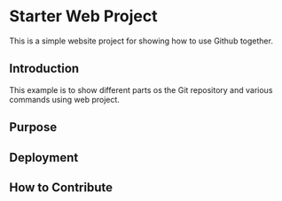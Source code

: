 # Starter Web Project

This is a simple website project for showing how to use Github together.

## Introduction

This example is to show different parts os the Git repository and various commands using web project.

## Purpose

## Deployment

## How to Contribute
